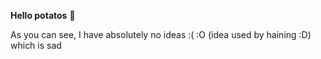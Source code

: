 __Hello potatos__
:potato:

As you can see, I have absolutely no ideas
:(
:O
(idea used by haining :D)
which is sad

